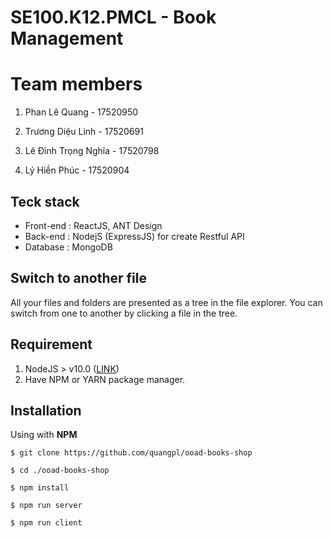 # SE100.K12.PMCL - Book Management


# Team members

  1.  Phan Lê Quang - 17520950
    
2.  Trương Diệu Linh - 17520691
    
3.  Lê Đình Trọng Nghĩa  - 17520798
    
4.  Lý Hiền Phúc - 17520904


##  Teck stack

 - Front-end : ReactJS, ANT Design
 - Back-end : NodejS (ExpressJS) for create Restful API
 - Database : MongoDB 

## Switch to another file

All your files and folders are presented as a tree in the file explorer. You can switch from one to another by clicking a file in the tree.

## Requirement

 1. NodeJS > v10.0 ([LINK](https://nodejs.org/en/))
 2. Have NPM or YARN package manager.

## Installation

Using with **NPM** 

``$ git clone https://github.com/quangpl/ooad-books-shop``

``$ cd ./ooad-books-shop``

``$ npm install ``

``$ npm run server``

``$ npm run client``




